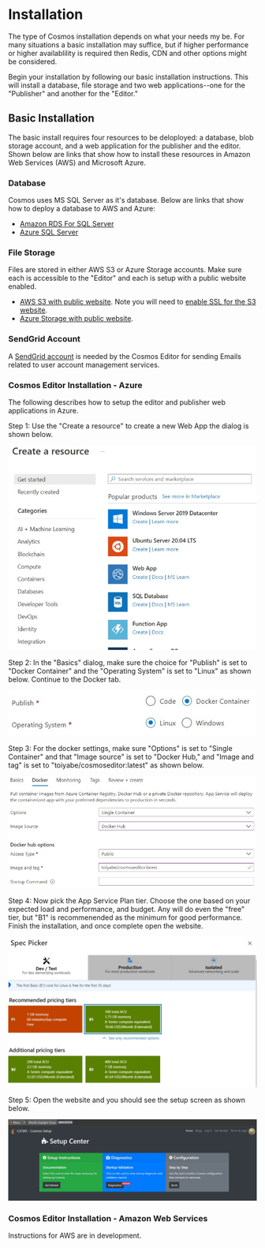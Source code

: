 # Installation

The type of Cosmos installation depends on what your needs my be. For many situations a basic installation may suffice,
but if higher performance or higher availablility is required then Redis, CDN and other options might be considered.

Begin your installation by following our basic installation instructions. This will install a database, file storage and
two web applications--one for the "Publisher" and another for the "Editor."

## Basic Installation

The basic install requires four resources to be deloployed: a database, blob storage account, and a web application for the publisher and the editor.  Shown below are links
that show how to install these resources in Amazon Web Services (AWS) and Microsoft Azure.

### Database

Cosmos uses MS SQL Server as it's database. Below are links that show how to deploy a database to AWS and Azure:

* [Amazon RDS For SQL Server](https://aws.amazon.com/rds/sqlserver/)
* [Azure SQL Server](https://azure.microsoft.com/en-us/products/azure-sql/database/)

### File Storage

Files are stored in either AWS S3 or Azure Storage accounts. Make sure each is accessible to the "Editor" and each is setup with a public website enabled.

* [AWS S3 with public website](https://docs.aws.amazon.com/AmazonS3/latest/userguide/HostingWebsiteOnS3Setup.html). Note you will need to [enable SSL for the S3 website](https://aws.amazon.com/premiumsupport/knowledge-center/cloudfront-serve-static-website/).
* [Azure Storage with public website](https://docs.microsoft.com/en-us/azure/storage/blobs/storage-blob-static-website).

### SendGrid Account

A [SendGrid account](https://docs.sendgrid.com/for-developers/partners/microsoft-azure-2021#create-a-twilio-sendgrid-account) is needed by the Cosmos Editor for sending Emails related to user account management services.

### Cosmos Editor Installation - Azure

The following describes how to setup the editor and publisher web applications in Azure.

Step 1: Use the "Create a resource" to create a new Web App the dialog is shown below.

![Image of New Resource Dialog](https://github.com/CosmosSoftware/Cosmos.Cms/blob/main/Documentation/Installation/CreateWebApp01.jpg)

Step 2: In the "Basics" dialog, make sure the choice for "Publish" is set to "Docker Container" and the "Operating System" is set to "Linux" as shown below.  Continue to the Docker tab.

![Image of Basics Dialog](https://github.com/CosmosSoftware/Cosmos.Cms/blob/main/Documentation/Installation/CreateWebApp01b.jpg)

Step 3: For the docker settings, make sure "Options" is set to "Single Container" and that "Image source" is set to "Docker Hub," and "Image and tag" is set to "toiyabe/cosmoseditor:latest" as shown below.

![Image of Basics Dialog](https://github.com/CosmosSoftware/Cosmos.Cms/blob/main/Documentation/Installation/CreateWebApp02.jpg)

Step 4: Now pick the App Service Plan tier.  Choose the one based on your expected load and performance, and budget.  Any will do even the "free" tier, but "B1" is recommenended as the minimum for good performance.  Finish the installation, and once complete open the website.

![Image of Spec Picker](https://github.com/CosmosSoftware/Cosmos.Cms/blob/main/Documentation/Installation/CreateWebApp03.jpg)

Step 5: Open the website and you should see the setup screen as shown below.

![Image of Yaktocat](https://github.com/CosmosSoftware/Cosmos.Cms/blob/main/Documentation/Installation/CreateWebApp07.jpg)

### Cosmos Editor Installation - Amazon Web Services

Instructions for AWS are in development.
